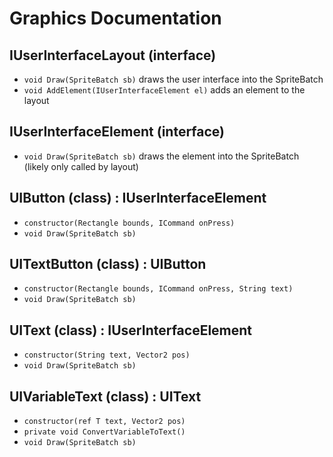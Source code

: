 # Graphics Documentation

## IUserInterfaceLayout (interface)
- `void Draw(SpriteBatch sb)` draws the user interface into the SpriteBatch
- `void AddElement(IUserInterfaceElement el)` adds an element to the layout

## IUserInterfaceElement (interface)
- `void Draw(SpriteBatch sb)` draws the element into the SpriteBatch (likely only called by layout)

## UIButton (class) : IUserInterfaceElement
- `constructor(Rectangle bounds, ICommand onPress)`
- `void Draw(SpriteBatch sb)`

## UITextButton (class) : UIButton
- `constructor(Rectangle bounds, ICommand onPress, String text)`
- `void Draw(SpriteBatch sb)`

## UIText (class) : IUserInterfaceElement
- `constructor(String text, Vector2 pos)`
- `void Draw(SpriteBatch sb)`

## UIVariableText<T> (class) : UIText
- `constructor(ref T text, Vector2 pos)`
- `private void ConvertVariableToText()`
- `void Draw(SpriteBatch sb)`
